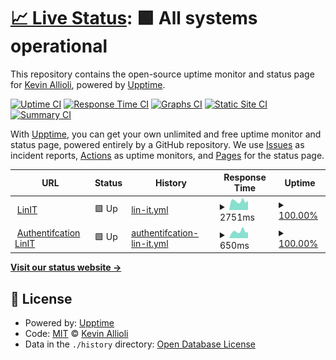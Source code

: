 # [📈 Live Status](https://uptime.linit.io): <!--live status--> **🟩 All systems operational**

This repository contains the open-source uptime monitor and status page for [Kevin Allioli](https://linit.io), powered by [Upptime](https://github.com/upptime/upptime).

[![Uptime CI](https://github.com/linitio/uptime/workflows/Uptime%20CI/badge.svg)](https://github.com/linitio/uptime/actions?query=workflow%3A%22Uptime+CI%22)
[![Response Time CI](https://github.com/linitio/uptime/workflows/Response%20Time%20CI/badge.svg)](https://github.com/linitio/uptime/actions?query=workflow%3A%22Response+Time+CI%22)
[![Graphs CI](https://github.com/linitio/uptime/workflows/Graphs%20CI/badge.svg)](https://github.com/linitio/uptime/actions?query=workflow%3A%22Graphs+CI%22)
[![Static Site CI](https://github.com/linitio/uptime/workflows/Static%20Site%20CI/badge.svg)](https://github.com/linitio/uptime/actions?query=workflow%3A%22Static+Site+CI%22)
[![Summary CI](https://github.com/linitio/uptime/workflows/Summary%20CI/badge.svg)](https://github.com/linitio/uptime/actions?query=workflow%3A%22Summary+CI%22)

With [Upptime](https://upptime.js.org), you can get your own unlimited and free uptime monitor and status page, powered entirely by a GitHub repository. We use [Issues](https://github.com/linitio/uptime/issues) as incident reports, [Actions](https://github.com/linitio/uptime/actions) as uptime monitors, and [Pages](https://uptime.linit.io) for the status page.

<!--start: status pages-->
<!-- This summary is generated by Upptime (https://github.com/upptime/upptime) -->
<!-- Do not edit this manually, your changes will be overwritten -->
<!-- prettier-ignore -->
| URL | Status | History | Response Time | Uptime |
| --- | ------ | ------- | ------------- | ------ |
| <img alt="" src="https://favicons.githubusercontent.com/linit.io" height="13"> [LinIT](https://linit.io) | 🟩 Up | [lin-it.yml](https://github.com/linitio/uptime/commits/HEAD/history/lin-it.yml) | <details><summary><img alt="Response time graph" src="./graphs/lin-it/response-time-week.png" height="20"> 2751ms</summary><br><a href="https://uptime.linit.io/history/lin-it"><img alt="Response time 2589" src="https://img.shields.io/endpoint?url=https%3A%2F%2Fraw.githubusercontent.com%2Flinitio%2Fuptime%2FHEAD%2Fapi%2Flin-it%2Fresponse-time.json"></a><br><a href="https://uptime.linit.io/history/lin-it"><img alt="24-hour response time 2712" src="https://img.shields.io/endpoint?url=https%3A%2F%2Fraw.githubusercontent.com%2Flinitio%2Fuptime%2FHEAD%2Fapi%2Flin-it%2Fresponse-time-day.json"></a><br><a href="https://uptime.linit.io/history/lin-it"><img alt="7-day response time 2751" src="https://img.shields.io/endpoint?url=https%3A%2F%2Fraw.githubusercontent.com%2Flinitio%2Fuptime%2FHEAD%2Fapi%2Flin-it%2Fresponse-time-week.json"></a><br><a href="https://uptime.linit.io/history/lin-it"><img alt="30-day response time 2589" src="https://img.shields.io/endpoint?url=https%3A%2F%2Fraw.githubusercontent.com%2Flinitio%2Fuptime%2FHEAD%2Fapi%2Flin-it%2Fresponse-time-month.json"></a><br><a href="https://uptime.linit.io/history/lin-it"><img alt="1-year response time 2589" src="https://img.shields.io/endpoint?url=https%3A%2F%2Fraw.githubusercontent.com%2Flinitio%2Fuptime%2FHEAD%2Fapi%2Flin-it%2Fresponse-time-year.json"></a></details> | <details><summary><a href="https://uptime.linit.io/history/lin-it">100.00%</a></summary><a href="https://uptime.linit.io/history/lin-it"><img alt="All-time uptime 100.00%" src="https://img.shields.io/endpoint?url=https%3A%2F%2Fraw.githubusercontent.com%2Flinitio%2Fuptime%2FHEAD%2Fapi%2Flin-it%2Fuptime.json"></a><br><a href="https://uptime.linit.io/history/lin-it"><img alt="24-hour uptime 100.00%" src="https://img.shields.io/endpoint?url=https%3A%2F%2Fraw.githubusercontent.com%2Flinitio%2Fuptime%2FHEAD%2Fapi%2Flin-it%2Fuptime-day.json"></a><br><a href="https://uptime.linit.io/history/lin-it"><img alt="7-day uptime 100.00%" src="https://img.shields.io/endpoint?url=https%3A%2F%2Fraw.githubusercontent.com%2Flinitio%2Fuptime%2FHEAD%2Fapi%2Flin-it%2Fuptime-week.json"></a><br><a href="https://uptime.linit.io/history/lin-it"><img alt="30-day uptime 100.00%" src="https://img.shields.io/endpoint?url=https%3A%2F%2Fraw.githubusercontent.com%2Flinitio%2Fuptime%2FHEAD%2Fapi%2Flin-it%2Fuptime-month.json"></a><br><a href="https://uptime.linit.io/history/lin-it"><img alt="1-year uptime 100.00%" src="https://img.shields.io/endpoint?url=https%3A%2F%2Fraw.githubusercontent.com%2Flinitio%2Fuptime%2FHEAD%2Fapi%2Flin-it%2Fuptime-year.json"></a></details>
| <img alt="" src="https://favicons.githubusercontent.com/auth.linit.io" height="13"> [Authentifcation LinIT](https://auth.linit.io) | 🟩 Up | [authentifcation-lin-it.yml](https://github.com/linitio/uptime/commits/HEAD/history/authentifcation-lin-it.yml) | <details><summary><img alt="Response time graph" src="./graphs/authentifcation-lin-it/response-time-week.png" height="20"> 650ms</summary><br><a href="https://uptime.linit.io/history/authentifcation-lin-it"><img alt="Response time 712" src="https://img.shields.io/endpoint?url=https%3A%2F%2Fraw.githubusercontent.com%2Flinitio%2Fuptime%2FHEAD%2Fapi%2Fauthentifcation-lin-it%2Fresponse-time.json"></a><br><a href="https://uptime.linit.io/history/authentifcation-lin-it"><img alt="24-hour response time 690" src="https://img.shields.io/endpoint?url=https%3A%2F%2Fraw.githubusercontent.com%2Flinitio%2Fuptime%2FHEAD%2Fapi%2Fauthentifcation-lin-it%2Fresponse-time-day.json"></a><br><a href="https://uptime.linit.io/history/authentifcation-lin-it"><img alt="7-day response time 650" src="https://img.shields.io/endpoint?url=https%3A%2F%2Fraw.githubusercontent.com%2Flinitio%2Fuptime%2FHEAD%2Fapi%2Fauthentifcation-lin-it%2Fresponse-time-week.json"></a><br><a href="https://uptime.linit.io/history/authentifcation-lin-it"><img alt="30-day response time 712" src="https://img.shields.io/endpoint?url=https%3A%2F%2Fraw.githubusercontent.com%2Flinitio%2Fuptime%2FHEAD%2Fapi%2Fauthentifcation-lin-it%2Fresponse-time-month.json"></a><br><a href="https://uptime.linit.io/history/authentifcation-lin-it"><img alt="1-year response time 712" src="https://img.shields.io/endpoint?url=https%3A%2F%2Fraw.githubusercontent.com%2Flinitio%2Fuptime%2FHEAD%2Fapi%2Fauthentifcation-lin-it%2Fresponse-time-year.json"></a></details> | <details><summary><a href="https://uptime.linit.io/history/authentifcation-lin-it">100.00%</a></summary><a href="https://uptime.linit.io/history/authentifcation-lin-it"><img alt="All-time uptime 100.00%" src="https://img.shields.io/endpoint?url=https%3A%2F%2Fraw.githubusercontent.com%2Flinitio%2Fuptime%2FHEAD%2Fapi%2Fauthentifcation-lin-it%2Fuptime.json"></a><br><a href="https://uptime.linit.io/history/authentifcation-lin-it"><img alt="24-hour uptime 100.00%" src="https://img.shields.io/endpoint?url=https%3A%2F%2Fraw.githubusercontent.com%2Flinitio%2Fuptime%2FHEAD%2Fapi%2Fauthentifcation-lin-it%2Fuptime-day.json"></a><br><a href="https://uptime.linit.io/history/authentifcation-lin-it"><img alt="7-day uptime 100.00%" src="https://img.shields.io/endpoint?url=https%3A%2F%2Fraw.githubusercontent.com%2Flinitio%2Fuptime%2FHEAD%2Fapi%2Fauthentifcation-lin-it%2Fuptime-week.json"></a><br><a href="https://uptime.linit.io/history/authentifcation-lin-it"><img alt="30-day uptime 100.00%" src="https://img.shields.io/endpoint?url=https%3A%2F%2Fraw.githubusercontent.com%2Flinitio%2Fuptime%2FHEAD%2Fapi%2Fauthentifcation-lin-it%2Fuptime-month.json"></a><br><a href="https://uptime.linit.io/history/authentifcation-lin-it"><img alt="1-year uptime 100.00%" src="https://img.shields.io/endpoint?url=https%3A%2F%2Fraw.githubusercontent.com%2Flinitio%2Fuptime%2FHEAD%2Fapi%2Fauthentifcation-lin-it%2Fuptime-year.json"></a></details>

<!--end: status pages-->

[**Visit our status website →**](https://uptime.linit.io)

## 📄 License

- Powered by: [Upptime](https://github.com/upptime/upptime)
- Code: [MIT](./LICENSE) © [Kevin Allioli](https://linit.io)
- Data in the `./history` directory: [Open Database License](https://opendatacommons.org/licenses/odbl/1-0/)
